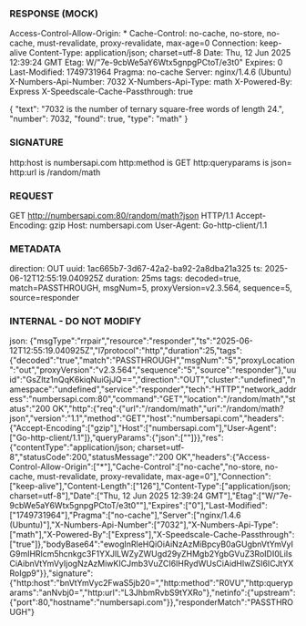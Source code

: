 ### RESPONSE (MOCK) ###
Access-Control-Allow-Origin: *
Cache-Control: no-cache, no-store\, no-cache\, must-revalidate\, proxy-revalidate\, max-age=0
Connection: keep-alive
Content-Type: application/json; charset=utf-8
Date: Thu\, 12 Jun 2025 12:39:24 GMT
Etag: W/"7e-9cbWe5aY6Wtx5gnpgPCtoT/e3t0"
Expires: 0
Last-Modified: 1749731964
Pragma: no-cache
Server: nginx/1.4.6 (Ubuntu)
X-Numbers-Api-Number: 7032
X-Numbers-Api-Type: math
X-Powered-By: Express
X-Speedscale-Cache-Passthrough: true

{
  "text": "7032 is the number of ternary square-free words of length 24.",
  "number": 7032,
  "found": true,
  "type": "math"
}

### SIGNATURE ###
http:host is numbersapi.com
http:method is GET
http:queryparams is json=
http:url is /random/math

### REQUEST ###
GET http://numbersapi.com:80/random/math?json HTTP/1.1
Accept-Encoding: gzip
Host: numbersapi.com
User-Agent: Go-http-client/1.1


### METADATA ###
direction: OUT
uuid: 1ac665b7-3d67-42a2-ba92-2a8dba21a325
ts: 2025-06-12T12:55:19.040925Z
duration: 25ms
tags: decoded=true, match=PASSTHROUGH, msgNum=5, proxyVersion=v2.3.564, sequence=5, source=responder

### INTERNAL - DO NOT MODIFY ###
json: {"msgType":"rrpair","resource":"responder","ts":"2025-06-12T12:55:19.040925Z","l7protocol":"http","duration":25,"tags":{"decoded":"true","match":"PASSTHROUGH","msgNum":"5","proxyLocation":"out","proxyVersion":"v2.3.564","sequence":"5","source":"responder"},"uuid":"GsZltz1nQqK6kiqNuiGjJQ==","direction":"OUT","cluster":"undefined","namespace":"undefined","service":"responder","tech":"HTTP","network_address":"numbersapi.com:80","command":"GET","location":"/random/math","status":"200 OK","http":{"req":{"url":"/random/math","uri":"/random/math?json","version":"1.1","method":"GET","host":"numbersapi.com","headers":{"Accept-Encoding":["gzip"],"Host":["numbersapi.com"],"User-Agent":["Go-http-client/1.1"]},"queryParams":{"json":[""]}},"res":{"contentType":"application/json; charset=utf-8","statusCode":200,"statusMessage":"200 OK","headers":{"Access-Control-Allow-Origin":["*"],"Cache-Control":["no-cache","no-store, no-cache, must-revalidate, proxy-revalidate, max-age=0"],"Connection":["keep-alive"],"Content-Length":["126"],"Content-Type":["application/json; charset=utf-8"],"Date":["Thu, 12 Jun 2025 12:39:24 GMT"],"Etag":["W/\"7e-9cbWe5aY6Wtx5gnpgPCtoT/e3t0\""],"Expires":["0"],"Last-Modified":["1749731964"],"Pragma":["no-cache"],"Server":["nginx/1.4.6 (Ubuntu)"],"X-Numbers-Api-Number":["7032"],"X-Numbers-Api-Type":["math"],"X-Powered-By":["Express"],"X-Speedscale-Cache-Passthrough":["true"]},"bodyBase64":"ewogInRleHQiOiAiNzAzMiBpcyB0aGUgbnVtYmVyIG9mIHRlcm5hcnkgc3F1YXJlLWZyZWUgd29yZHMgb2YgbGVuZ3RoIDI0LiIsCiAibnVtYmVyIjogNzAzMiwKICJmb3VuZCI6IHRydWUsCiAidHlwZSI6ICJtYXRoIgp9"}},"signature":{"http:host":"bnVtYmVyc2FwaS5jb20=","http:method":"R0VU","http:queryparams":"anNvbj0=","http:url":"L3JhbmRvbS9tYXRo"},"netinfo":{"upstream":{"port":80,"hostname":"numbersapi.com"}},"responderMatch":"PASSTHROUGH"}
